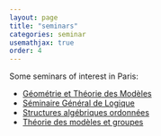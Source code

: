 ```yaml
---
layout: page
title: "seminars"
categories: seminar
usemathjax: true
order: 4
---
```


Some seminars of interest in Paris:

- <a class="linkseminarmain" href="https://www.imj-prg.fr/gestion/evenement/affEvenement/52">Géométrie et Théorie des Modèles</a>
- <a class="linkseminarmain" href="https://www.imj-prg.fr/gestion/evenement/affEvenement/66">Séminaire Général de Logique</a>
- <a class="linkseminarmain" href="https://www.imj-prg.fr/gestion/evenement/affEvenement/70">Structures algébriques ordonnées</a>
- <a class="linkseminarmain" href="https://www.imj-prg.fr/gestion/evenement/affEvenement/71">Théorie des modèles et groupes</a>
